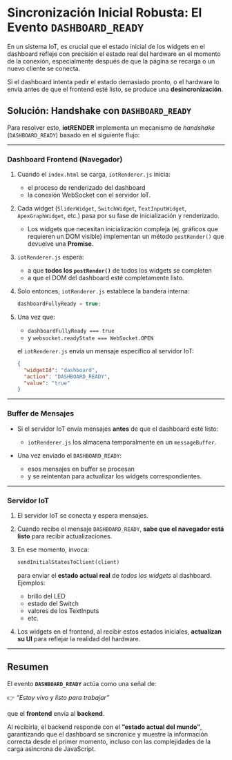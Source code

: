 # Sincronización Inicial Robusta: El Evento `DASHBOARD_READY`

En un sistema IoT, es crucial que el estado inicial de los widgets en el dashboard refleje con precisión el estado real del hardware en el momento de la conexión, especialmente después de que la página se recarga o un nuevo cliente se conecta.

Si el dashboard intenta pedir el estado demasiado pronto, o el hardware lo envía antes de que el frontend esté listo, se produce una **desincronización**.

## Solución: Handshake con `DASHBOARD_READY`

Para resolver esto, **iotRENDER** implementa un mecanismo de *handshake* (`DASHBOARD_READY`) basado en el siguiente flujo:

---

### Dashboard Frontend (Navegador)

1. Cuando el `index.html` se carga, `iotRenderer.js` inicia:

   * el proceso de renderizado del dashboard
   * la conexión WebSocket con el servidor IoT.

2. Cada widget (`SliderWidget`, `SwitchWidget`, `TextInputWidget`, `ApexGraphWidget`, etc.) pasa por su fase de inicialización y renderizado.

   * Los widgets que necesitan inicialización compleja (ej. gráficos que requieren un DOM visible) implementan un método `postRender()` que devuelve una **Promise**.

3. `iotRenderer.js` espera:

   * a que **todos los `postRender()`** de todos los widgets se completen
   * a que el DOM del dashboard esté completamente listo.

4. Solo entonces, `iotRenderer.js` establece la bandera interna:

   ```js
   dashboardFullyReady = true;
   ```

5. Una vez que:

   * `dashboardFullyReady === true`
   * y `websocket.readyState === WebSocket.OPEN`

   el `iotRenderer.js` envía un mensaje específico al servidor IoT:

   ```json
   {
     "widgetId": "dashboard",
     "action": "DASHBOARD_READY",
     "value": "true"
   }
   ```

---

### Buffer de Mensajes

* Si el servidor IoT envía mensajes **antes** de que el dashboard esté listo:

  * `iotRenderer.js` los almacena temporalmente en un `messageBuffer`.
* Una vez enviado el `DASHBOARD_READY`:

  * esos mensajes en buffer se procesan
  * y se reintentan para actualizar los widgets correspondientes.

---

### Servidor IoT 

1. El servidor IoT se conecta y espera mensajes.

2. Cuando recibe el mensaje `DASHBOARD_READY`, **sabe que el navegador está listo** para recibir actualizaciones.

3. En ese momento, invoca:

   ```python
   sendInitialStatesToClient(client)
   ```

   para enviar el **estado actual real** de *todos los widgets* al dashboard.
   Ejemplos:

   * brillo del LED
   * estado del Switch
   * valores de los TextInputs
   * etc.

4. Los widgets en el frontend, al recibir estos estados iniciales, **actualizan su UI** para reflejar la realidad del hardware.

---

## Resumen

El evento **`DASHBOARD_READY`** actúa como una señal de:

👉 *“Estoy vivo y listo para trabajar”*

que el **frontend** envía al **backend**.

Al recibirla, el backend responde con el **“estado actual del mundo”**, garantizando que el dashboard se sincronice y muestre la información correcta desde el primer momento, incluso con las complejidades de la carga asíncrona de JavaScript.
